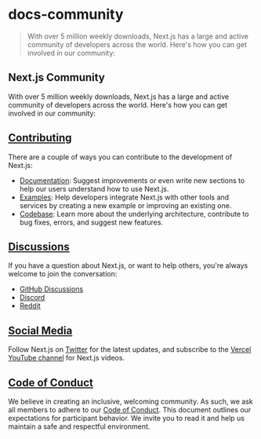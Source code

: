 # docs-community

> With over 5 million weekly downloads, Next.js has a large and active community of developers across the world. Here's how you can get involved in our community:



## Next.js Community

With over 5 million weekly downloads, Next.js has a large and active community of developers across the world. Here's how you can get involved in our community:

## [Contributing](#contributing)

There are a couple of ways you can contribute to the development of Next.js:

*   [Documentation](/docs/community/contribution-guide): Suggest improvements or even write new sections to help our users understand how to use Next.js.
*   [Examples](https://github.com/vercel/next.js/tree/canary/contributing/examples): Help developers integrate Next.js with other tools and services by creating a new example or improving an existing one.
*   [Codebase](https://github.com/vercel/next.js/tree/canary/contributing/core): Learn more about the underlying architecture, contribute to bug fixes, errors, and suggest new features.

## [Discussions](#discussions)

If you have a question about Next.js, or want to help others, you're always welcome to join the conversation:

*   [GitHub Discussions](https://github.com/vercel/next.js/discussions)
*   [Discord](https://discord.com/invite/bUG2bvbtHy)
*   [Reddit](https://www.reddit.com/r/nextjs)

## [Social Media](#social-media)

Follow Next.js on [Twitter](https://x.com/nextjs) for the latest updates, and subscribe to the [Vercel YouTube channel](https://www.youtube.com/@VercelHQ) for Next.js videos.

## [Code of Conduct](#code-of-conduct)

We believe in creating an inclusive, welcoming community. As such, we ask all members to adhere to our [Code of Conduct](https://github.com/vercel/next.js/blob/canary/CODE_OF_CONDUCT.md). This document outlines our expectations for participant behavior. We invite you to read it and help us maintain a safe and respectful environment.
